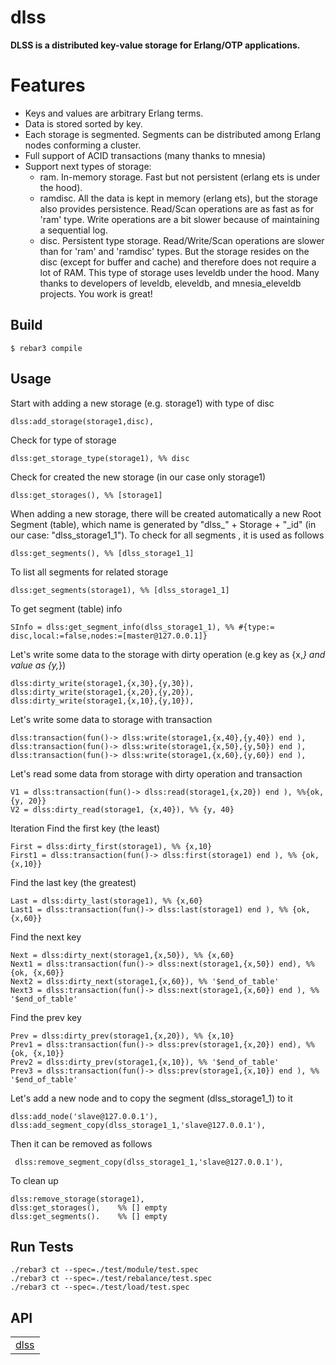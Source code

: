 dlss
=====

**DLSS is a distributed key-value storage for Erlang/OTP applications.**

# Features

  * Keys and values are arbitrary Erlang terms.
  * Data is stored sorted by key.
  * Each storage is segmented. Segments can be distributed among Erlang nodes conforming a cluster. 
  * Full support of ACID transactions (many thanks to mnesia)
  * Support next types of storage:
    - ram. In-memory storage. Fast but not persistent (erlang ets is under the hood).
    - ramdisc. All the data is kept in memory (erlang ets), but the storage also provides persistence. Read/Scan operations are as fast as for 'ram' type. Write operations are a bit slower because of maintaining a sequential log.
    - disc. Persistent type storage. Read/Write/Scan operations are slower than for 'ram' and 'ramdisc' types. But the storage resides on the disc (except for buffer and cache) and therefore does not require a lot of RAM. This type of storage uses leveldb under the hood. Many thanks to developers of leveldb, eleveldb, and mnesia_eleveldb projects. You work is great!
  
Build
-----

    $ rebar3 compile

Usage
-----
Start with adding a new storage (e.g. storage1) with type of disc

    dlss:add_storage(storage1,disc),
Check for type of storage

    dlss:get_storage_type(storage1), %% disc
Check for created the new storage (in our case only storage1)

    dlss:get_storages(), %% [storage1]
When adding a new storage, there will be created automatically a new Root Segment (table), which name is generated by "dlss_" + Storage + "_id" (in our case: "dlss_storage1_1"). To check for all segments , it is used as follows

    dlss:get_segments(), %% [dlss_storage1_1]
To list all segments for related storage

    dlss:get_segments(storage1), %% [dlss_storage1_1]
To get segment (table) info

    SInfo = dlss:get_segment_info(dlss_storage1_1), %% #{type:= disc,local:=false,nodes:=[master@127.0.0.1]}
Let's write some data to the storage with dirty operation (e.g key as {x,_} and value as {y,_})

    dlss:dirty_write(storage1,{x,30},{y,30}),
    dlss:dirty_write(storage1,{x,20},{y,20}),
    dlss:dirty_write(storage1,{x,10},{y,10}),
Let's write some data to storage with transaction

    dlss:transaction(fun()-> dlss:write(storage1,{x,40},{y,40}) end ),
    dlss:transaction(fun()-> dlss:write(storage1,{x,50},{y,50}) end ),
    dlss:transaction(fun()-> dlss:write(storage1,{x,60},{y,60}) end ),
Let's read some data from storage with dirty operation and transaction

    V1 = dlss:transaction(fun()-> dlss:read(storage1,{x,20}) end ), %%{ok, {y, 20}}
    V2 = dlss:dirty_read(storage1, {x,40}), %% {y, 40}
Iteration
Find the first key (the least)

    First = dlss:dirty_first(storage1), %% {x,10}
    First1 = dlss:transaction(fun()-> dlss:first(storage1) end ), %% {ok, {x,10}}
Find the last key (the greatest)

    Last = dlss:dirty_last(storage1), %% {x,60}
    Last1 = dlss:transaction(fun()-> dlss:last(storage1) end ), %% {ok, {x,60}}
Find the next key

    Next = dlss:dirty_next(storage1,{x,50}), %% {x,60}
    Next1 = dlss:transaction(fun()-> dlss:next(storage1,{x,50}) end), %%{ok, {x,60}}
    Next2 = dlss:dirty_next(storage1,{x,60}), %% '$end_of_table'
    Next3 = dlss:transaction(fun()-> dlss:next(storage1,{x,60}) end ), %% '$end_of_table'
Find the prev key

    Prev = dlss:dirty_prev(storage1,{x,20}), %% {x,10}
    Prev1 = dlss:transaction(fun()-> dlss:prev(storage1,{x,20}) end), %%{ok, {x,10}}
    Prev2 = dlss:dirty_prev(storage1,{x,10}), %% '$end_of_table'
    Prev3 = dlss:transaction(fun()-> dlss:prev(storage1,{x,10}) end ), %% '$end_of_table'
Let's add a new node and to copy the segment (dlss_storage1_1) to it

    dlss:add_node('slave@127.0.0.1'),
    dlss:add_segment_copy(dlss_storage1_1,'slave@127.0.0.1'),
Then it can be removed as follows

     dlss:remove_segment_copy(dlss_storage1_1,'slave@127.0.0.1'),
To clean up

    dlss:remove_storage(storage1),
    dlss:get_storages(),    %% [] empty
    dlss:get_segments().    %% [] empty

Run Tests
-----

    ./rebar3 ct --spec=./test/module/test.spec
    ./rebar3 ct --spec=./test/rebalance/test.spec
    ./rebar3 ct --spec=./test/load/test.spec

API
-----

<table width="100%" border="0" summary="list of modules">
<tr><td><a href="https://github.com/vzroman/dlss/blob/master/doc/dlss.md" class="module">dlss</a></td></tr>
